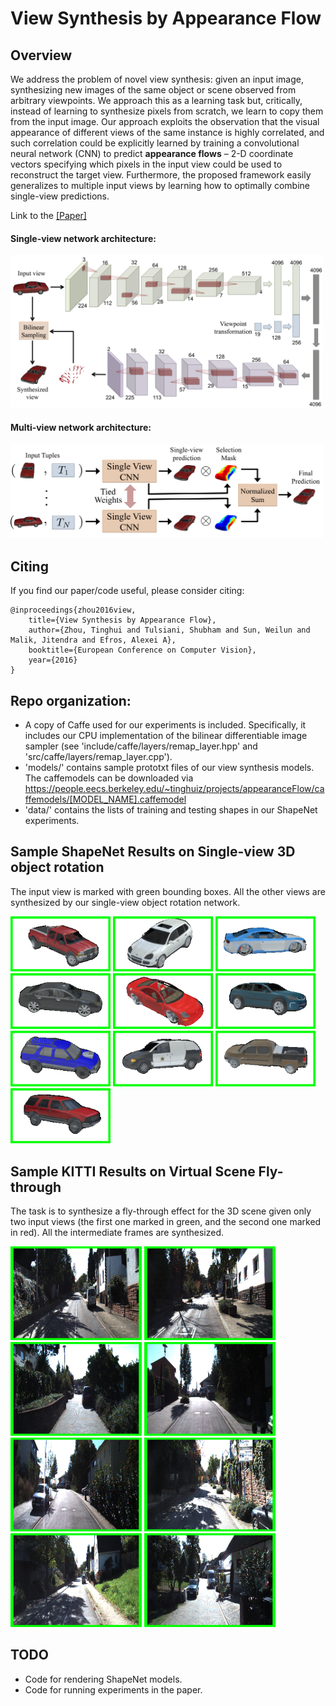 # View Synthesis by Appearance Flow

## Overview

We address the problem of novel view synthesis: given an input image, synthesizing new images of the same object or scene observed from arbitrary viewpoints. We approach this as a learning task but, critically, instead of learning to synthesize pixels from scratch, we learn to copy them from the input image. Our approach exploits the observation that the visual appearance of different views of the same instance is highly correlated, and such correlation could be explicitly learned by training a convolutional neural network (CNN) to predict **appearance flows** – 2-D coordinate vectors specifying which pixels in the input view could be used to reconstruct the target view. Furthermore, the proposed framework easily generalizes to multiple input views by learning how to optimally combine single-view predictions. 

Link to the [[Paper]](https://arxiv.org/abs/1605.03557)

#### Single-view network architecture:
<img src='single_net.png' width=500>

#### Multi-view network architecture:
<img src='multi_net.png' width=500>


## Citing

If you find our paper/code useful, please consider citing:

	@inproceedings{zhou2016view,
		title={View Synthesis by Appearance Flow},
		author={Zhou, Tinghui and Tulsiani, Shubham and Sun, Weilun and Malik, Jitendra and Efros, Alexei A},
		booktitle={European Conference on Computer Vision},
		year={2016}
	}

## Repo organization:

* A copy of Caffe used for our experiments is included. Specifically, it includes our CPU implementation of the bilinear differentiable image sampler (see 'include/caffe/layers/remap_layer.hpp' and 'src/caffe/layers/remap_layer.cpp').
* 'models/' contains sample prototxt files of our view synthesis models. The caffemodels can be downloaded via https://people.eecs.berkeley.edu/~tinghuiz/projects/appearanceFlow/caffemodels/[MODEL_NAME].caffemodel 
* 'data/' contains the lists of training and testing shapes in our ShapeNet experiments.

## Sample ShapeNet Results on Single-view 3D object rotation
The input view is marked with green bounding boxes. All the other views are synthesized by our single-view object rotation network.

<img src='sample_results/car_single/01.gif' width=160>
<img src='sample_results/car_single/02.gif' width=160>
<img src='sample_results/car_single/03.gif' width=160>
<img src='sample_results/car_single/04.gif' width=160>
<img src='sample_results/car_single/05.gif' width=160>

<img src='sample_results/car_single/06.gif' width=160>
<img src='sample_results/car_single/07.gif' width=160>
<img src='sample_results/car_single/08.gif' width=160>
<img src='sample_results/car_single/09.gif' width=160>
<img src='sample_results/car_single/10.gif' width=160>

## Sample KITTI Results on Virtual Scene Fly-through
The task is to synthesize a fly-through effect for the 3D scene given only two input views (the first one marked in green, and the second one marked in red). All the intermediate frames are synthesized.

<img src='sample_results/kitti/01.gif' width=210 height=150>
<img src='sample_results/kitti/02.gif' width=210 height=150>
<img src='sample_results/kitti/03.gif' width=210 height=150>
<img src='sample_results/kitti/04.gif' width=210 height=150>

<img src='sample_results/kitti/05.gif' width=210 height=150>
<img src='sample_results/kitti/06.gif' width=210 height=150>
<img src='sample_results/kitti/07.gif' width=210 height=150>
<img src='sample_results/kitti/08.gif' width=210 height=150>

## TODO

* Code for rendering ShapeNet models.
* Code for running experiments in the paper.